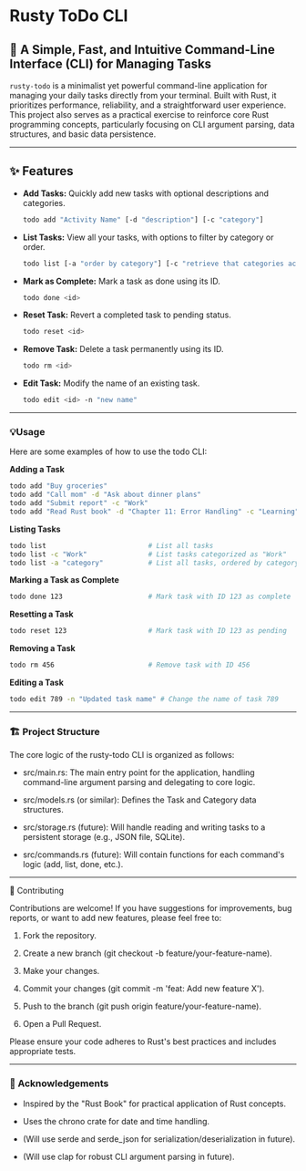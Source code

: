 # Rusty ToDo CLI

## 📝 A Simple, Fast, and Intuitive Command-Line Interface (CLI) for Managing Tasks

`rusty-todo` is a minimalist yet powerful command-line application for managing your daily tasks directly from your terminal. Built with Rust, it prioritizes performance, reliability, and a straightforward user experience. This project also serves as a practical exercise to reinforce core Rust programming concepts, particularly focusing on CLI argument parsing, data structures, and basic data persistence.

---

## ✨ Features

* **Add Tasks:** Quickly add new tasks with optional descriptions and categories.
    ```bash
    todo add "Activity Name" [-d "description"] [-c "category"]
    ```
* **List Tasks:** View all your tasks, with options to filter by category or order.
    ```bash
    todo list [-a "order by category"] [-c "retrieve that categories activities"]
    ```
* **Mark as Complete:** Mark a task as done using its ID.
    ```bash
    todo done <id>
    ```
* **Reset Task:** Revert a completed task to pending status.
    ```bash
    todo reset <id>
    ```
* **Remove Task:** Delete a task permanently using its ID.
    ```bash
    todo rm <id>
    ```
* **Edit Task:** Modify the name of an existing task.
    ```bash
    todo edit <id> -n "new name"
    ```

---


### 💡Usage

Here are some examples of how to use the todo CLI:

**Adding a Task**
```bash
todo add "Buy groceries"
todo add "Call mom" -d "Ask about dinner plans"
todo add "Submit report" -c "Work"
todo add "Read Rust book" -d "Chapter 11: Error Handling" -c "Learning"
```

**Listing Tasks**
```bash
todo list                         # List all tasks
todo list -c "Work"               # List tasks categorized as "Work"
todo list -a "category"           # List all tasks, ordered by category (example of potential future feature)
```

**Marking a Task as Complete**
```bash
todo done 123                     # Mark task with ID 123 as complete
```

**Resetting a Task**
```bash
todo reset 123                    # Mark task with ID 123 as pending
```

**Removing a Task**
```bash
todo rm 456                       # Remove task with ID 456
```

**Editing a Task**
```bash
todo edit 789 -n "Updated task name" # Change the name of task 789
```
---

### 🏗️ Project Structure

The core logic of the rusty-todo CLI is organized as follows:

-    src/main.rs: The main entry point for the application, handling command-line argument parsing and delegating to core logic.

-    src/models.rs (or similar): Defines the Task and Category data structures.

-    src/storage.rs (future): Will handle reading and writing tasks to a persistent storage (e.g., JSON file, SQLite).

-    src/commands.rs (future): Will contain functions for each command's logic (add, list, done, etc.).
---
🤝 Contributing

Contributions are welcome! If you have suggestions for improvements, bug reports, or want to add new features, please feel free to:

1.    Fork the repository.

2.    Create a new branch (git checkout -b feature/your-feature-name).

3.    Make your changes.

4.    Commit your changes (git commit -m 'feat: Add new feature X').

5.    Push to the branch (git push origin feature/your-feature-name).

6.    Open a Pull Request.

Please ensure your code adheres to Rust's best practices and includes appropriate tests.

---

### 🙏 Acknowledgements

-    Inspired by the "Rust Book" for practical application of Rust concepts.

-    Uses the chrono crate for date and time handling.

-    (Will use serde and serde_json for serialization/deserialization in future).

-    (Will use clap for robust CLI argument parsing in future).